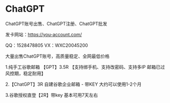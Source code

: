 # ChatGPT
ChatGPT账号出售、ChatGPT注册、ChatGPT批发

发卡网站：https://you-account.com/

QQ：1528478805
VX：WXC20045200

大量出售ChatGPT账号，高质量稳定、全网最低价格

1.纯手工谷歌邮箱 【GPT】3.5R
【支持绑手机、支持改密码、支持多IP  邮箱已过风控期，稳定耐用】

2.【ChatGPT】3R
自建谷歌企业邮箱 - 带KEY
大约可以使用1-2个月

3.谷歌授权直登【2R】带key
基本可用7天左右
